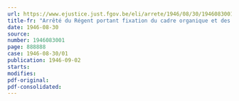 ```yaml
---
url: https://www.ejustice.just.fgov.be/eli/arrete/1946/08/30/1946083001/justel
title-fr: "Arrêté du Régent portant fixation du cadre organique et des barèmes du personnel du Ministère du Ravitaillement"
date: 1946-08-30
source:
number: 1946083001
page: 888888
case: 1946-08-30/01
publication: 1946-09-02
starts:
modifies:
pdf-original:
pdf-consolidated:
---
```


